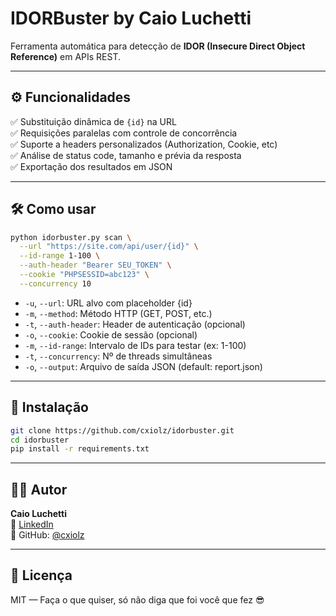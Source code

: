 # IDORBuster by Caio Luchetti
Ferramenta automática para detecção de **IDOR (Insecure Direct Object Reference)** em APIs REST.


---

## ⚙️ Funcionalidades

✅ Substituição dinâmica de `{id}` na URL  
✅ Requisições paralelas com controle de concorrência  
✅ Suporte a headers personalizados (Authorization, Cookie, etc)  
✅ Análise de status code, tamanho e prévia da resposta  
✅ Exportação dos resultados em JSON  

---

## 🛠️ Como usar

```bash
python idorbuster.py scan \
  --url "https://site.com/api/user/{id}" \
  --id-range 1-100 \
  --auth-header "Bearer SEU_TOKEN" \
  --cookie "PHPSESSID=abc123" \
  --concurrency 10
```

- `-u`, `--url`: 	URL alvo com placeholder {id}
- `-m`, `--method`: Método HTTP (GET, POST, etc.)  
- `-t`, `--auth-header`: Header de autenticação (opcional)
- `-o`, `--cookie`: Cookie de sessão (opcional)
- `-m`, `--id-range`: Intervalo de IDs para testar (ex: 1-100)
- `-t`, `--concurrency`: Nº de threads simultâneas
- `-o`, `--output`: Arquivo de saída JSON (default: report.json)

---

## 🚀 Instalação

```bash
git clone https://github.com/cxiolz/idorbuster.git
cd idorbuster
pip install -r requirements.txt
```

---

## 👨‍💻 Autor

**Caio Luchetti**  
🔗 [LinkedIn](https://www.linkedin.com/in/caio-luchetti/)  
🐙 GitHub: [@cxiolz](https://github.com/cxiolz)

---

## 🧠 Licença

MIT — Faça o que quiser, só não diga que foi você que fez 😎
